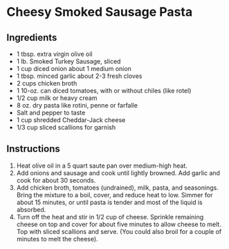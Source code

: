 # Cheesy Smoked Sausage Pasta

## Ingredients

- 1 tbsp. extra virgin olive oil
- 1 lb. Smoked Turkey Sausage, sliced
- 1 cup diced onion about 1 medium onion
- 1 tbsp. minced garlic about 2-3 fresh cloves
- 2 cups chicken broth
- 1 10-oz. can diced tomatoes, with or without chiles (like rotel)
- 1/2 cup milk or heavy cream
- 8 oz. dry pasta like rotini, penne or farfalle
- Salt and pepper to taste
- 1 cup shredded Cheddar-Jack cheese
- 1/3 cup sliced scallions for garnish

## Instructions

1. Heat olive oil in a 5 quart saute pan over medium-high heat.
2. Add onions and sausage and cook until lightly browned. Add garlic and cook for about 30 seconds.
3. Add chicken broth, tomatoes (undrained), milk, pasta, and seasonings. Bring the mixture to a boil, cover, and reduce
   heat to low. Simmer for about 15 minutes, or until pasta is tender and most of the liquid is absorbed.
3. Turn off the heat and stir in 1/2 cup of cheese. Sprinkle remaining cheese on top and cover for about five minutes to
   allow cheese to melt. Top with sliced scallions and serve. (You could also broil for a couple of minutes to melt the
   cheese).


